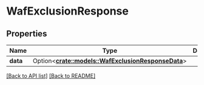 # WafExclusionResponse

## Properties

Name | Type | Description | Notes
------------ | ------------- | ------------- | -------------
**data** | Option<[**crate::models::WafExclusionResponseData**](WafExclusionResponseData.md)> |  | 

[[Back to API list]](../README.md#documentation-for-api-endpoints) [[Back to README]](../README.md)


